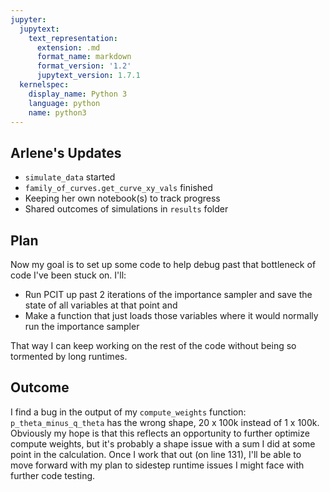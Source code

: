 ```yaml
---
jupyter:
  jupytext:
    text_representation:
      extension: .md
      format_name: markdown
      format_version: '1.2'
      jupytext_version: 1.7.1
  kernelspec:
    display_name: Python 3
    language: python
    name: python3
---
```


## Arlene's Updates
- `simulate_data` started
- `family_of_curves.get_curve_xy_vals` finished
- Keeping her own notebook(s) to track progress
- Shared outcomes of simulations in `results` folder


## Plan
Now my goal is to set up some code to help debug past that bottleneck of code I've been stuck on. I'll:
- Run PCIT up past 2 iterations of the importance sampler and save the state of all variables at that point and 
- Make a function that just loads those variables where it would normally run the importance sampler

That way I can keep working on the rest of the code without being so tormented by long runtimes.


## Outcome
I find a bug in the output of my `compute_weights` function: `p_theta_minus_q_theta` has the wrong shape, 20 x 100k instead of 1 x 100k. Obviously my hope is that this reflects an opportunity to further optimize compute weights, but it's probably a shape issue with a sum I did at some point in the calculation. Once I work that out (on line 131), I'll be able to move forward with my plan to sidestep runtime issues I might face with further code testing.
